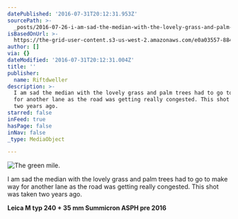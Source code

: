 ```yaml
---
datePublished: '2016-07-31T20:12:31.953Z'
sourcePath: >-
  _posts/2016-07-26-i-am-sad-the-median-with-the-lovely-grass-and-palm-trees-had.md
isBasedOnUrl: >-
  https://the-grid-user-content.s3-us-west-2.amazonaws.com/e0a03557-8849-41bb-9821-e7c4c7235004.jpg
author: []
via: {}
dateModified: '2016-07-31T20:12:31.004Z'
title: ''
publisher:
  name: Riftdweller
description: >-
  I am sad the median with the lovely grass and palm trees had to go to make way
  for another lane as the road was getting really congested. This shot was taken
  two years ago.
starred: false
inFeed: true
hasPage: false
inNav: false
_type: MediaObject

---
```

![The green mile.](https://imgflo.herokuapp.com/graph/vahj1ThiexotieMo/f610edd28a1c1425b507d67556bec100/croprotate.jpg?cropheight=3991&cropwidth=5976&degrees=0&input=https%3A%2F%2Fthe-grid-user-content.s3-us-west-2.amazonaws.com%2Fe0a03557-8849-41bb-9821-e7c4c7235004.jpg&x=0&y=0)

I am sad the median with the lovely grass and palm trees had to go to make way for another lane as the road was getting really congested. This shot was taken two years ago.

**Leica M typ 240 + 35 mm Summicron ASPH pre 2016**